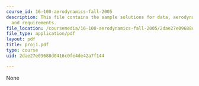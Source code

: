 ```yaml
---
course_id: 16-100-aerodynamics-fall-2005
description: This file contains the sample solutions for data, aerodynamic models
  and requirements.
file_location: /coursemedia/16-100-aerodynamics-fall-2005/2dae27e09688d0416c0fe4de42a7f144_proj1.pdf
file_type: application/pdf
layout: pdf
title: proj1.pdf
type: course
uid: 2dae27e09688d0416c0fe4de42a7f144

---
```

None